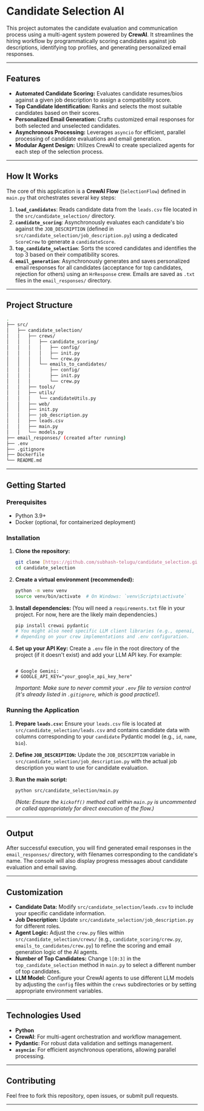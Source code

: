 # Candidate Selection AI

This project automates the candidate evaluation and communication process using a multi-agent system powered by **CrewAI**. It streamlines the hiring workflow by programmatically scoring candidates against job descriptions, identifying top profiles, and generating personalized email responses.

---

## Features

* **Automated Candidate Scoring:** Evaluates candidate resumes/bios against a given job description to assign a compatibility score.
* **Top Candidate Identification:** Ranks and selects the most suitable candidates based on their scores.
* **Personalized Email Generation:** Crafts customized email responses for both selected and unselected candidates.
* **Asynchronous Processing:** Leverages `asyncio` for efficient, parallel processing of candidate evaluations and email generation.
* **Modular Agent Design:** Utilizes CrewAI to create specialized agents for each step of the selection process.

---

## How It Works

The core of this application is a **CrewAI Flow** (`SelectionFlow`) defined in `main.py` that orchestrates several key steps:

1.  **`load_candidates`**: Reads candidate data from the `leads.csv` file located in the `src/candidate_selection/` directory.
2.  **`candidate_scoring`**: Asynchronously evaluates each candidate's bio against the `JOB_DESCRIPTION` (defined in `src/candidate_selection/job_description.py`) using a dedicated `ScoreCrew` to generate a `candidateScore`.
3.  **`top_candidate_selection`**: Sorts the scored candidates and identifies the top 3 based on their compatibility scores.
4.  **`email_generation`**: Asynchronously generates and saves personalized email responses for all candidates (acceptance for top candidates, rejection for others) using an `HrResponse` crew. Emails are saved as `.txt` files in the `email_responses/` directory.

---

## Project Structure
```bash
.
├── src/
│   ├── candidate_selection/
│   │   ├── crews/
│   │   │   ├── candidate_scoring/
│   │   │   │   ├── config/
│   │   │   │   ├── init.py
│   │   │   │   └── crew.py
│   │   │   └── emails_to_candidates/
│   │   │       ├── config/
│   │   │       ├── init.py
│   │   │       └── crew.py
│   │   ├── tools/
│   │   ├── utils/
│   │   │   └── candidateUtils.py
│   │   ├── web/
│   │   ├── init.py
│   │   ├── job_description.py
│   │   ├── leads.csv
│   │   ├── main.py
│   │   └── models.py
├── email_responses/ (created after running)
├── .env
├── .gitignore
├── Dockerfile
└── README.md
```

---

## Getting Started

### Prerequisites

* Python 3.9+
* Docker (optional, for containerized deployment)

### Installation

1.  **Clone the repository:**

    ```bash
    git clone [https://github.com/subhash-telugu/candidate_selection.git](https://github.com/subhash-telugu/candidate_selection.git)
    cd candidate_selection
    ```

2.  **Create a virtual environment (recommended):**

    ```bash
    python -m venv venv
    source venv/bin/activate  # On Windows: `venv\Scripts\activate`
    ```

3.  **Install dependencies:**
    (You will need a `requirements.txt` file in your project. For now, here are the likely main dependencies.)

    ```bash
    pip install crewai pydantic
    # You might also need specific LLM client libraries (e.g., openai, google-generativeai)
    # depending on your crew implementations and .env configuration.
    ```

4.  **Set up your API Key:**
    Create a `.env` file in the root directory of the project (if it doesn't exist) and add your LLM API key. For example:

    ```
   
    # Google Gemini:
    # GOOGLE_API_KEY="your_google_api_key_here"
    ```
    *Important: Make sure to never commit your `.env` file to version control (it's already listed in `.gitignore`, which is good practice!).*

### Running the Application

1.  **Prepare `leads.csv`:**
    Ensure your `leads.csv` file is located at `src/candidate_selection/leads.csv` and contains candidate data with columns corresponding to your `candidate` Pydantic model (e.g., `id`, `name`, `bio`).

2.  **Define `JOB_DESCRIPTION`:**
    Update the `JOB_DESCRIPTION` variable in `src/candidate_selection/job_description.py` with the actual job description you want to use for candidate evaluation.

3.  **Run the main script:**

    ```bash
    python src/candidate_selection/main.py
    ```
    *(Note: Ensure the `kickoff()` method call within `main.py` is uncommented or called appropriately for direct execution of the flow.)*

---

## Output

After successful execution, you will find generated email responses in the `email_responses/` directory, with filenames corresponding to the candidate's name. The console will also display progress messages about candidate evaluation and email saving.

---

## Customization

* **Candidate Data:** Modify `src/candidate_selection/leads.csv` to include your specific candidate information.
* **Job Description:** Update `src/candidate_selection/job_description.py` for different roles.
* **Agent Logic:** Adjust the `crew.py` files within `src/candidate_selection/crews/` (e.g., `candidate_scoring/crew.py`, `emails_to_candidates/crew.py`) to refine the scoring and email generation logic of the AI agents.
* **Number of Top Candidates:** Change `l[0:3]` in the `top_candidate_selection` method in `main.py` to select a different number of top candidates.
* **LLM Model:** Configure your CrewAI agents to use different LLM models by adjusting the `config` files within the `crews` subdirectories or by setting appropriate environment variables.

---

## Technologies Used

* **Python**
* **CrewAI**: For multi-agent orchestration and workflow management.
* **Pydantic**: For robust data validation and settings management.
* **`asyncio`**: For efficient asynchronous operations, allowing parallel processing.

---

## Contributing

Feel free to fork this repository, open issues, or submit pull requests.

---